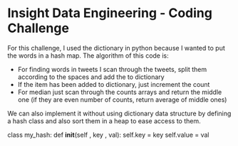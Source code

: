 Insight Data Engineering - Coding Challenge
===========================================================

For this challenge, I used the dictionary in python because I wanted to put the words in a hash map.
The algorithm of this code is:
- For finding words in tweets I scan through the tweets, split them according to the spaces and add the to dictionary
- If the item has been added to dictionary, just increment the count
- For median just scan through the counts arrays and return the middle one (if they are even number of counts, return average of middle ones)

We can also implement it without using dictionary data structure by defining a hash class and also sort them in a heap to ease access to them.



class my_hash:
  def __init__(self , key , val):
    self.key = key
    self.value = val
